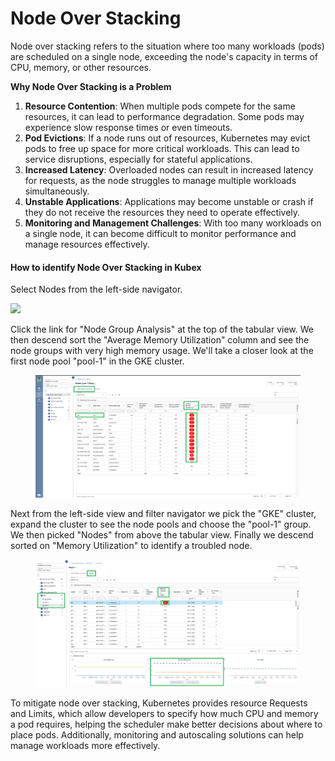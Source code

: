 # Node Over Stacking

Node over stacking refers to the situation where too many workloads (pods) are scheduled on a single node, exceeding the node's capacity in terms of CPU, memory, or other resources.&#x20;

**Why Node Over Stacking is a Problem**

1. **Resource Contention**: When multiple pods compete for the same resources, it can lead to performance degradation. Some pods may experience slow response times or even timeouts.
2. **Pod Evictions**: If a node runs out of resources, Kubernetes may evict pods to free up space for more critical workloads. This can lead to service disruptions, especially for stateful applications.
3. **Increased Latency**: Overloaded nodes can result in increased latency for requests, as the node struggles to manage multiple workloads simultaneously.
4. **Unstable Applications**: Applications may become unstable or crash if they do not receive the resources they need to operate effectively.
5. **Monitoring and Management Challenges**: With too many workloads on a single node, it can become difficult to monitor performance and manage resources effectively.

#### How to identify Node Over Stacking in Kubex

Select Nodes from the left-side navigator.

![](https://bptest.gitbook.io/~gitbook/image?url=https%3A%2F%2F4188913827-files.gitbook.io%2F%7E%2Ffiles%2Fv0%2Fb%2Fgitbook-x-prod.appspot.com%2Fo%2Fspaces%252FRNeoHYPAhUAxZfrIDY0P%252Fuploads%252FnDCEhkRegfE7mGQuAHnO%252Fimage.png%3Falt%3Dmedia%26token%3Dd86cfbb0-7057-4b51-aba1-bbfe6d373b08\&width=768\&dpr=4\&quality=100\&sign=4cbff12e\&sv=2)

Click the link for "Node Group Analysis" at the top of the tabular view. We then descend sort the "Average Memory Utilization" column and see the node groups with very high memory usage. We'll take a closer look at the first node pool "pool-1" in the GKE cluster.

<figure><img src="../../.gitbook/assets/image (1) (1) (1).png" alt=""><figcaption></figcaption></figure>

Next from the left-side view and filter navigator we pick the "GKE" cluster, expand the cluster to see the node pools and choose the "pool-1" group. We then picked "Nodes" from above the tabular view. Finally we descend sorted on "Memory Utilization" to identify a troubled node.

<figure><img src="../../.gitbook/assets/image (3).png" alt=""><figcaption></figcaption></figure>

To mitigate node over stacking, Kubernetes provides resource Requests and Limits, which allow developers to specify how much CPU and memory a pod requires, helping the scheduler make better decisions about where to place pods. Additionally, monitoring and autoscaling solutions can help manage workloads more effectively.
